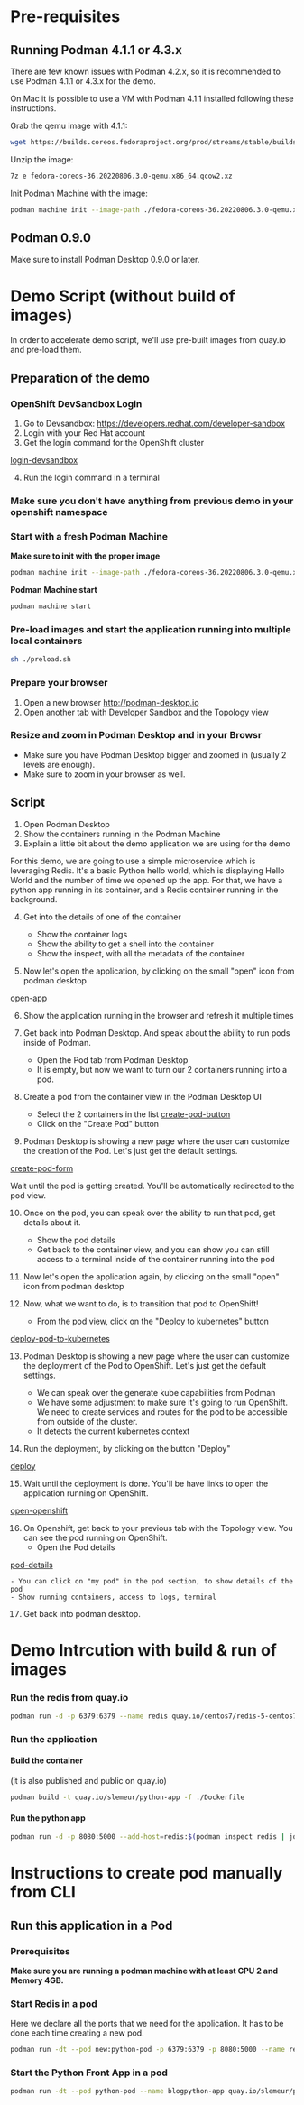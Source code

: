 # Pre-requisites

## Running Podman 4.1.1 or 4.3.x

There are few known issues with Podman 4.2.x, so it is recommended to use Podman 4.1.1 or 4.3.x for the demo.

On Mac it is possible to use a VM with Podman 4.1.1 installed following these instructions.

Grab the qemu image with 4.1.1:
```bash
wget https://builds.coreos.fedoraproject.org/prod/streams/stable/builds/36.20220806.3.0/x86_64/fedora-coreos-36.20220806.3.0-qemu.x86_64.qcow2.xz
```

Unzip the image:
```bash
7z e fedora-coreos-36.20220806.3.0-qemu.x86_64.qcow2.xz
```

Init Podman Machine with the image:
```bash
podman machine init --image-path ./fedora-coreos-36.20220806.3.0-qemu.x86_64.qcow2
```

## Podman 0.9.0

Make sure to install Podman Desktop 0.9.0 or later.

# Demo Script (without build of images)

In order to accelerate demo script, we'll use pre-built images from quay.io and pre-load them.

## Preparation of the demo

### OpenShift DevSandbox Login

1. Go to Devsandbox: https://developers.redhat.com/developer-sandbox
2. Login with your Red Hat account
3. Get the login command for the OpenShift cluster


[login-devsandbox](https://github.com/slemeur/podman-desktop-demo/blob/main/primary-demo-2/assets/devsandbox-login.png)

4. Run the login command in a terminal

### Make sure you don't have anything from previous demo in your openshift namespace


### Start with a fresh Podman Machine

**Make sure to init with the proper image**
```bash
podman machine init --image-path ./fedora-coreos-36.20220806.3.0-qemu.x86_64.qcow2
```

**Podman Machine start**
```bash
podman machine start
```

### Pre-load images and start the application running into multiple local containers

```bash
sh ./preload.sh
```

### Prepare your browser

1. Open a new browser http://podman-desktop.io
2. Open another tab with Developer Sandbox and the Topology view

### Resize and zoom in Podman Desktop and in your Browsr

- Make sure you have Podman Desktop bigger and zoomed in (usually 2 levels are enough).
- Make sure to zoom in your browser as well.

## Script

1. Open Podman Desktop
2. Show the containers running in the Podman Machine
3. Explain a little bit about the demo application we are using for the demo

For this demo, we are going to use a simple microservice which is leveraging Redis. It's a basic Python hello world, which is displaying Hello World and the number of time we opened up the app.
For that, we have a python app running in its container, and a Redis container running in the background.

4. Get into the details of one of the container
    - Show the container logs
    - Show the ability to get a shell into the container
    - Show the inspect, with all the metadata of the container

5. Now let's open the application, by clicking on the small "open" icon from podman desktop

[open-app](https://github.com/slemeur/podman-desktop-demo/blob/main/primary-demo-2/assets/open-app.png)

6. Show the application running in the browser and refresh it multiple times

7. Get back into Podman Desktop. And speak about the ability to run pods inside of Podman. 
    - Open the Pod tab from Podman Desktop
    - It  is empty, but now we want to turn our 2 containers running into a pod.

8. Create a pod from the container view in the Podman Desktop UI
    - Select the 2 containers in the list
[create-pod-button](https://github.com/slemeur/podman-desktop-demo/blob/main/primary-demo-2/assets/create-pod-button.png)
    - Click on the "Create Pod" button

9. Podman Desktop is showing a new page where the user can customize the creation of the Pod. Let's just get the default settings.

[create-pod-form](https://github.com/slemeur/podman-desktop-demo/blob/main/primary-demo-2/assets/create-pod-form.png)

Wait until the pod is getting created. You'll be automatically redirected to the pod view.

10. Once on the pod, you can speak over the ability to run that pod, get details about it.
    - Show the pod details
    - Get back to the container view, and you can show you can still access to a terminal inside of the container running into the pod

11. Now let's open the application again, by clicking on the small "open" icon from podman desktop

12. Now, what we want to do, is to transition that pod to OpenShift! 
    - From the pod view, click on the "Deploy to kubernetes" button

[deploy-pod-to-kubernetes](https://github.com/slemeur/podman-desktop-demo/blob/main/primary-demo-2/assets/deploy-pod-to-kubernetes.png)

13. Podman Desktop is showing a new page where the user can customize the deployment of the Pod to OpenShift. Let's just get the default settings.
    - We can speak over the generate kube capabilities from Podman
    - We have some adjustment to make sure it's going to run OpenShift. We need to create services and routes for the pod to be accessible from outside of the cluster.
    - It detects the current kubernetes context

14. Run the deployment, by clicking on the button "Deploy"

[deploy](https://github.com/slemeur/podman-desktop-demo/blob/main/primary-demo-2/assets/deploy.png)

15. Wait until the deployment is done. You'll be have links to open the application running on OpenShift.

[open-openshift](https://github.com/slemeur/podman-desktop-demo/blob/main/primary-demo-2/assets/open-openshift.png)

16. On Openshift, get back to your previous tab with the Topology view. You can see the pod running on OpenShift.
    - Open the Pod details

[pod-details](https://github.com/slemeur/podman-desktop-demo/blob/main/primary-demo-2/assets/pod-detail.png)

    - You can click on "my pod" in the pod section, to show details of the pod
    - Show running containers, access to logs, terminal

17. Get back into podman desktop.


# Demo Intrcution with build & run of images

### Run the redis from quay.io

```bash
podman run -d -p 6379:6379 --name redis quay.io/centos7/redis-5-centos7
```

### Run the application

#### Build the container

(it is also published and public on quay.io)

```bash
podman build -t quay.io/slemeur/python-app -f ./Dockerfile
```

#### Run the python app 

```bash
podman run -d -p 8080:5000 --add-host=redis:$(podman inspect redis | jq -r '.[0].NetworkSettings.IPAddress') --name python-app quay.io/slemeur/python-app
```

# Instructions to create pod manually from CLI

## Run this application in a Pod

### Prerequisites

**Make sure you are running a podman machine with at least CPU 2 and Memory 4GB.**

### Start Redis in a pod

Here we declare all the ports that we need for the application. It has to be done each time creating a new pod.

```bash
podman run -dt --pod new:python-pod -p 6379:6379 -p 8080:5000 --name redis quay.io/centos7/redis-5-centos7
```

### Start the Python Front App in a pod

```bash
podman run -dt --pod python-pod --name blogpython-app quay.io/slemeur/python-app
```



